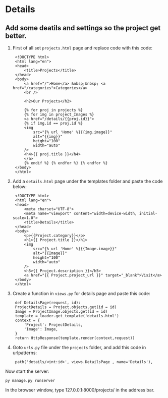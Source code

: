# Details
## Add some deatils and settings so the project get better.

1. First of all set `projects.html` page and replace code with this code:

        <!DOCTYPE html>
        <html lang="en">
        <head>
            <title>Projects</title>
        </head>
        <body>
            <a href="/">Home</a> &nbsp;&nbsp; <a href="/categories">Categories</a>
            <br />

            <h2>Our Projects</h2>

            {% for proj in projects %} 
            {% for img in project_Images %}
            <a href="/details/{{proj.id}}">
            {% if img.id == proj.id %}
            <img
                src="{% url 'Home' %}{{img.image}}"
                alt="{{img}}"
                height="100"
                width="auto"
            />
            <h4>{{ proj.title }}</h4>
            </a>
            {% endif %} {% endfor %} {% endfor %}
        </body>
        </html>


2. Add a `details.html` page under the templates folder and paste the code below:

        <!DOCTYPE html>
        <html lang="en">
        <head>
            <meta charset="UTF-8">
            <meta name="viewport" content="width=device-width, initial-scale=1.0">
            <title>Details</title>
        </head>
        <body>
            <p>{{Project.category}}</p>
            <h1>{{ Project.title }}</h1>
            <img
                src="{% url 'Home' %}{{Image.image}}"
                alt="{{Image}}"
                height="100"
                width="auto"
            />
            <h5>{{ Project.description }}</h5>
            <a href="{{ Project.project_url }}" target="_blank">Visit</a>
        </body>
        </html>


3. Create a function in `views.py` for details page and paste this code:

        def DetailsPage(request, id):
        ProjectDetails = Project.objects.get(id = id)
        Image = ProjectImage.objects.get(id = id)
        template = loader.get_template('details.html')
        context = {
            'Project': ProjectDetails,
            'Image': Image,
        }
        return HttpResponse(template.render(context,request))

4. Goto `urls.py` file under the `projects` folder, and add this code in urlpatterns:

        path('details/<int:id>', views.DetailsPage , name='Details'),

Now start the server:

    py manage.py runserver

In the browser window, type 127.0.0.1:8000/projects/ in the address bar.        